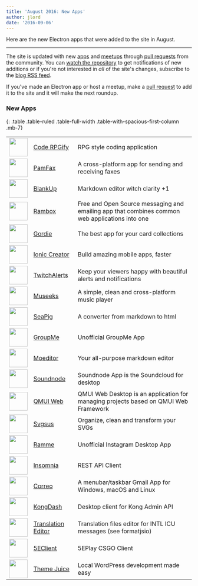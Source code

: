 ```yaml
---
title: 'August 2016: New Apps'
author: jlord
date: '2016-09-06'
---
```


Here are the new Electron apps that were added to the site in August.

---

The site is updated with new [apps](https://electronjs.org/apps) and [meetups](https://electronjs.org/community) through [pull requests](https://github.com/electron/electronjs.org/pulls) from the community. You can [watch the repository](https://github.com/electron/electronjs.org) to get notifications of new additions or if you're not interested in _all_ of the site's changes, subscribe to the [blog RSS feed](https://electronjs.org/feed.xml).

If you've made an Electron app or host a meetup, make a [pull request](https://github.com/electron/electronjs.org) to add it to the site and it will make the next roundup.

### New Apps

{: .table .table-ruled .table-full-width .table-with-spacious-first-column .mb-7}

| |  |  |
| --- | --- | -- |
| <img src='/images/apps/coderpgify.png' width='50'/> | [Code RPGify](http://code.rpgify.com) | RPG style coding application |
| <img src='/images/apps/pamfax.png' width='50'/> | [PamFax](https://www.pamfax.biz) | A cross-platform app for sending and receiving faxes |
| <img src='/images/apps/blankup.png' width='50'/> | [BlankUp](https://hoverbaum.github.io/BlankUp-Electron/) | Markdown editor witch clarity +1 |
| <img src='/images/apps/rambox.png' width='50'/> | [Rambox](http://rambox.pro) | Free and Open Source messaging and emailing app that combines common web applications into one |
| <img src='/images/apps/gordie.png' width='50'/> | [Gordie](http://gordie-app.bitbucket.org/) | The best app for your card collections |
| <img src='/images/apps/ionic-creator.png' width='50'/> | [Ionic Creator](https://github.com/Meadowcottage/Ionic-Creator) | Build amazing mobile apps, faster |
| <img src='/images/apps/twitchalerts.png' width='50'/> | [TwitchAlerts](https://github.com/Meadowcottage/TwitchAlerts) | Keep your viewers happy with beautiful alerts and notifications |
| <img src='/images/apps/museeks.png' width='50'/> | [Museeks](http://museeks.io/) | A simple, clean and cross-platform music player |
| <img src='/images/apps/seapig.png' width='50'/> | [SeaPig](https://github.com/yasumichi/seapig/blob/master/README.md) | A converter from markdown to html |
| <img src='/images/apps/groupme.png' width='50'/> | [GroupMe](https://github.com/dcrousso/GroupMe#readme) | Unofficial GroupMe App |
| <img src='/images/apps/moeditor.png' width='50'/> | [Moeditor](https://moeditor.github.io/) | Your all-purpose markdown editor |
| <img src='/images/apps/soundnode.png' width='50'/> | [Soundnode](http://www.soundnodeapp.com) | Soundnode App is the Soundcloud for desktop |
| <img src='/images/apps/qmui.png' width='50'/> | [QMUI Web](http://qmuiteam.com/web) | QMUI Web Desktop is an application for managing projects based on QMUI Web Framework |
| <img src='/images/apps/svgsus.png' width='50'/> | [Svgsus](http://www.svgs.us) | Organize, clean and transform your SVGs |
| <img src='/images/apps/ramme.png' width='50'/> | [Ramme](https://github.com/terkelg/ramme) | Unofficial Instagram Desktop App |
| <img src='/images/apps/insomnia.png' width='50'/> | [Insomnia](https://insomnia.rest/) | REST API Client |
| <img src='/images/apps/correo.png' width='50'/> | [Correo](https://github.com/amitmerchant1990/correo) | A menubar/taskbar Gmail App for Windows, macOS and Linux |
| <img src='/images/apps/kongdash.png' width='50'/> | [KongDash](https://ajaysreedhar.github.io/kongdash) | Desktop client for Kong Admin API |
| <img src='/images/apps/react-intl-translation-editor.png' width='50'/> | [Translation Editor](https://bitbucket.org/bflower/react-intl-editor/wiki/Home) | Translation files editor for INTL ICU messages (see formatjsio) |
| <img src='/images/apps/5eplay.png' width='50'/> | [5EClient](https://www.5eplay.com/) | 5EPlay CSGO Client |
| <img src='/images/apps/theme-juice.png' width='50'/> | [Theme Juice](https://www.themejuice.it) | Local WordPress development made easy |
